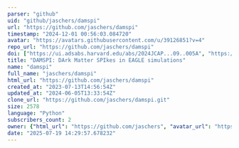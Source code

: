 ```yaml
---
parser: "github"
uid: "github/jaschers/damspi"
url: "https://github.com/jaschers/damspi"
timestamp: "2024-12-01 00:56:03.084720"
avatar: "https://avatars.githubusercontent.com/u/39126851?v=4"
repo_url: "https://github.com/jaschers/damspi"
doi: ["https://ui.adsabs.harvard.edu/abs/2024JCAP...09..005A", "https://ui.adsabs.harvard.edu/abs/2024ascl.soft11025A/abstract"]
title: "DAMSPI: DArk Matter SPIkes in EAGLE simulations"
name: "damspi"
full_name: "jaschers/damspi"
html_url: "https://github.com/jaschers/damspi"
created_at: "2023-07-13T14:56:54Z"
updated_at: "2024-06-05T13:33:54Z"
clone_url: "https://github.com/jaschers/damspi.git"
size: 2578
language: "Python"
subscribers_count: 2
owner: {"html_url": "https://github.com/jaschers", "avatar_url": "https://avatars.githubusercontent.com/u/39126851?v=4", "login": "jaschers", "type": "User"}
date: "2025-07-19 14:29:57.678232"
---
```

